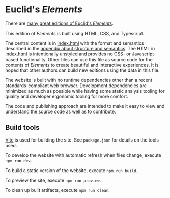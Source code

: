 # Euclid's _Elements_

There are [many great editions of Euclid's _Elements_](index.html#editions).

This edition of _Elements_ is built using HTML, CSS, and Typescript.

The central content is in [index.html](index.html) with the format and semantics described in the [appendix about structure and semantics](index.html#structure_semantics).
The HTML in [index.html](index.html) is intentionally unstyled and provides no CSS- or Javascript-based functionality.
Other files can use this file as source code for the contents of <cite>Elements</cite> to create beautiful and interactive experiences. It is hoped that other authors can build new editions using the data in this file.

The website is built with no runtime dependencies other than a recent standards-compliant web browser. Development dependencies are minimized as much as possible while having some static analysis tooling for quality and developer ergonomic tooling for more comfort.

The code and publishing approach are intended to make it easy to view and understand the source code as well as to contribute.

## Build tools

[Vite](https://vitejs.dev/) is used for building the site. See `package.json` for details on the tools used.

To develop the website with automatic refresh when files change, execute `npm run dev`.

To build a static version of the website, execute `npm run build`.

To preview the site, execute `npm run preview`.

To clean up built artifacts, execute `npm run clean`.
